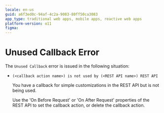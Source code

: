 ```yaml
---
locale: en-us
guid: a6f3ed0c-94af-4c2a-9083-80ff50ca3083
app_type: traditional web apps, mobile apps, reactive web apps
platform-version: o11
figma:
---
```


# Unused Callback Error

The `Unused Callback` error is issued in the following situation:

* `(<callback action name>) is not used by (<REST API name>) REST API`

    You have a callback for simple customizations in the REST API but is not being used.

    Use the 'On Before Request' or 'On After Request' properties of the REST API to set the callback action, or delete the callback action.
